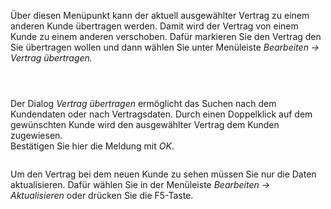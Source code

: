 <!DOCTYPE html>
<html>
<head>
<meta charset="utf-8">
<meta name="viewport" content="width=device-width, initial-scale=1.0">
<title>913_Vertrag_uebertragen.md</title>
<link rel="stylesheet" href="https://stackedit.io/res-min/themes/base.css" />
<script type="text/javascript" src="https://cdn.mathjax.org/mathjax/latest/MathJax.js?config=TeX-AMS_HTML"></script>
</head>
<body><div class="container"><p>Über diesen Menüpunkt kann der aktuell ausgewählter Vertrag zu einem anderen Kunde übertragen werden. Damit wird der Vertrag von einem Kunde zu einem anderen verschoben. Dafür markieren Sie den Vertrag den Sie übertragen wollen und dann wählen Sie unter Menüleiste <em>Bearbeiten → Vertrag übertragen.</em></p>

<p><img src="http://xpecto.github.io/docs/img/img_1461689404569.png" alt="" title=""></p>

<p><img src="http://xpecto.github.io/docs/img/img_1461689330179.png" alt="" title=""></p>

<p><img src="http://xpecto.github.io/docs/img/img_1461689493491.png" alt="" title=""></p>

<p>Der Dialog <em>Vertrag übertragen</em> ermöglicht das Suchen nach dem Kundendaten oder nach Vertragsdaten. Durch einen Doppelklick auf dem gewünschten Kunde wird den ausgewählter Vertrag dem Kunden zugewiesen.  <br>
Bestätigen Sie hier die Meldung mit <em>OK</em>.</p>

<p><img src="http://xpecto.github.io/docs/img/img_1434110869275.png" alt="" title=""></p>

<p>Um den Vertrag bei dem neuen Kunde zu sehen müssen Sie nur die Daten aktualisieren. Dafür wählen Sie in der Menüleiste <em>Bearbeiten → Aktualisieren</em> oder drücken Sie die F5-Taste.</p></div></body>
</html>